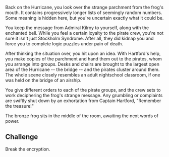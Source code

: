 Back on the Hurricane, you look over the strange parchment from the frog's mouth. It contains progressively longer lists of seemingly random numbers. Some meaning is hidden here, but you're uncertain exactly what it could be.

You keep the message from Admiral Kilroy to yourself, along with the enchanted bell. While you feel a certain loyalty to the pirate crew, you're not sure it isn't just Stockholm Syndrome. After all, they did kidnap you and force you to complete logic puzzles under pain of death.

After thinking the situation over, you hit upon an idea. With Hartford's help, you make copies of the parchment and hand them out to the pirates, whom you arrange into groups. Desks and chairs are brought to the largest open area of the Hurricane -- the bridge -- and the pirates cluster around them. The whole scene closely resembles an adult nightschool classroom, if one was held on the bridge of an airship.

You give different orders to each of the pirate groups, and the crew sets to work deciphering the frog's strange message. Any grumbling or complaints are swiftly shut down by an exhortation from Captain Hartford, "Remember the treasure!"

The bronze frog sits in the middle of the room, awaiting the next words of power.

## Challenge

Break the encryption.
